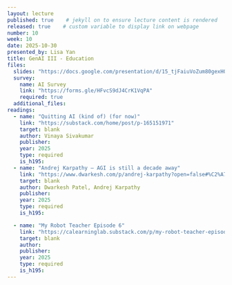 ```yaml
---
layout: lecture
published: true    # jekyll on to ensure lecture content is rendered
released: true    # custom variable to display link on webpage
number: 10
week: 10
date: 2025-10-30
presented_by: Lisa Yan
title: GenAI III - Education
files:
  slides: "https://docs.google.com/presentation/d/15_tjFaiuVoZum80gexHOw9W4SgFa5fFeRIaw18a9Qcg/edit?usp=sharing"
  survey:
    name: AI Survey 
    link: "https://forms.gle/HFvcS9dJ4CrK1VqPA"
    required: true
  additional_files:
readings: 
  - name: "Quitting AI (kind of) (for now)"
    link: "https://substack.com/home/post/p-165151971"
    target: blank
    author: Vinaya Sivakumar
    publisher: 
    year: 2025
    type: required
    is_h195: 
  - name: "Andrej Karpathy — AGI is still a decade away"
    link: "https://www.dwarkesh.com/p/andrej-karpathy?open=false#%C2%A7future-of-education"
    target: blank
    author: Dwarkesh Patel, Andrej Karpathy
    publisher: 
    year: 2025
    type: required
    is_h195: 

  - name: "My Robot Teacher Episode 6"
    link: "https://calearninglab.substack.com/p/my-robot-teacher-episode-6-transcript"
    target: blank
    author: 
    publisher: 
    year: 2025
    type: required
    is_h195: 
---
```

